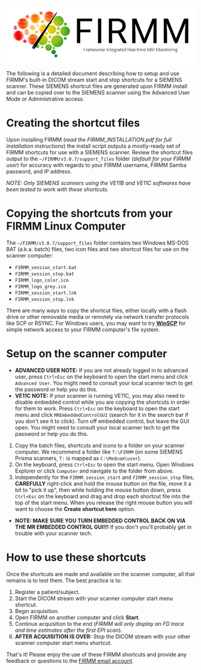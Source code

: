 ![Logo](img/FirmmLogo.png)

The following is a detailed document describing how to setup and use FIRMM's built-in DICOM stream start and stop shortcuts for a SIEMENS scanner.  These SIEMENS shortcut files are generated upon FIRMM install and can be copied over to the SIEMENS scanner using the Advanced User Mode or Administrative access.

# Creating the shortcut files

Upon installing FIRMM (*read the FIRMM_INSTALLATION.pdf for full installation instructions*) the install script outputs a mostly-ready set of FIRMM shortcuts for use with a SIEMENS scanner.  Review the shortcut files output to the `~/FIRMM/v3.0.7/support_files` folder (*default for your FIRMM user*) for accuracy with regards to your FIRMM username, FIRMM Samba password, and IP address.

*NOTE: Only SIEMENS scanners using the VE11B and VE11C softwares have been tested to work with these shortcuts.*

# Copying the shortcuts from your FIRMM Linux Computer

The `~/FIRMM/v3.0.7/support_files` folder contains two Windows MS-DOS BAT (a.k.a. batch) files, two icon files and two shortcut files for use on the scanner computer:

- `FIRMM_session_start.bat`
- `FIRMM_session_stop.bat`
- `FIRMM_logo_color.ico`
- `FIRMM_logo_grey.ico`
- `FIRMM_session_start.lnk`
- `FIRMM_session_stop.lnk`

There are many ways to copy the shortcut files, either locally with a flash drive or other removable media or remotely via network transfer protocols like SCP or RSYNC.  For Windows users, you may want to try **[WinSCP](https://winscp.net/eng/index.php)** for simple network access to your FIRMM computer's file system.

# Setup on the scanner computer

- **ADVANCED USER NOTE:** If you are not already logged in to advanced user, press `Ctrl+Esc` on the keyboard to open the start menu and click `Advanced User`.  You might need to consult your local scanner tech to get the password or help you do this.
- **VE11C NOTE:** If your scanner is running VE11C, you may also need to disable embedded control while you are copying the shortcuts in order for them to work. Press `Ctrl+Esc` on the keyboard to open the start menu and click `MREmbeddedControlGUI` (search for it in the search bar if you don't see it to click).  Turn off embedded control, but leave the GUI open.  You might need to consult your local scanner tech to get the password or help you do this.


1. Copy the batch files, shortcuts and icons to a folder on your scanner computer.  We recommend a folder like `T:\FIRMM` (on some SIEMENS Prisma scanners, `T:` is mapped as `C:\Medcom\user`).
1. On the keyboard, press `Ctrl+Esc` to open the start menu. Open Windows Explorer or click `Computer` and navigate to the folder from above.
1. Independently for the `FIRMM_session_start` and `FIRMM_session_stop` files, **CAREFULLY** right-click and hold the mouse button on the file, move it a bit to "pick it up", then while holding the mouse button down, press `Ctrl+Esc` on the keyboard and drag and drop each shortcut file into the top of the start menu.  When you release the right mouse button you will want to choose the **Create shortcut here** option.


- **NOTE: MAKE SURE YOU TURN EMBEDDED CONTROL BACK ON VIA THE MR EMBEDDED CONTROL GUI!!!** If you don't you'll probably get in trouble with your scanner tech.

<div class="page-break"></div>

# How to use these shortcuts

Once the shortcuts are made and available on the scanner computer, all that remains is to test them.  The best practice is to:

1. Register a patient/subject.
1. Start the DICOM stream with your scanner computer start menu shortcut.
1. Begin acquisition.
1. Open FIRMM on another computer and click **Start**.
1. Continue acquisition to the end (*FIRMM will only display an FD trace and time estimates after the first EPI scan*).
1. **AFTER ACQUISITION IS OVER:** Stop the DICOM stream with your other scanner computer start menu shortcut.

That's it!  Please enjoy the use of these FIRMM shortcuts and provide any feedback or questions to the [FIRMM email account](mailto:info@firmm.io).
